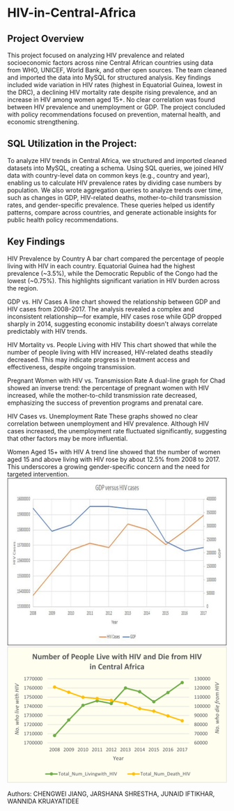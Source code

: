 # HIV-in-Central-Africa

## Project Overview
This project focused on analyzing HIV prevalence and related socioeconomic factors across nine Central African countries using data from WHO, UNICEF, World Bank, and other open sources. The team cleaned and imported the data into MySQL for structured analysis. Key findings included wide variation in HIV rates (highest in Equatorial Guinea, lowest in the DRC), a declining HIV mortality rate despite rising prevalence, and an increase in HIV among women aged 15+. No clear correlation was found between HIV prevalence and unemployment or GDP. The project concluded with policy recommendations focused on prevention, maternal health, and economic strengthening.

## SQL Utilization in the Project:
To analyze HIV trends in Central Africa, we structured and imported cleaned datasets into MySQL, creating a schema. Using SQL queries, we joined HIV data with country-level data on common keys (e.g., country and year), enabling us to calculate HIV prevalence rates by dividing case numbers by population. We also wrote aggregation queries to analyze trends over time, such as changes in GDP, HIV-related deaths, mother-to-child transmission rates, and gender-specific prevalence. These queries helped us identify patterns, compare across countries, and generate actionable insights for public health policy recommendations.

## Key Findings 
HIV Prevalence by Country
A bar chart compared the percentage of people living with HIV in each country. Equatorial Guinea had the highest prevalence (~3.5%), while the Democratic Republic of the Congo had the lowest (~0.75%). This highlights significant variation in HIV burden across the region.

GDP vs. HIV Cases
A line chart showed the relationship between GDP and HIV cases from 2008–2017. The analysis revealed a complex and inconsistent relationship—for example, HIV cases rose while GDP dropped sharply in 2014, suggesting economic instability doesn't always correlate predictably with HIV trends.

HIV Mortality vs. People Living with HIV 
This chart showed that while the number of people living with HIV increased, HIV-related deaths steadily decreased. This may indicate progress in treatment access and effectiveness, despite ongoing transmission.

Pregnant Women with HIV vs. Transmission Rate 
A dual-line graph for Chad showed an inverse trend: the percentage of pregnant women with HIV increased, while the mother-to-child transmission rate decreased, emphasizing the success of prevention programs and prenatal care.

HIV Cases vs. Unemployment Rate 
These graphs showed no clear correlation between unemployment and HIV prevalence. Although HIV cases increased, the unemployment rate fluctuated significantly, suggesting that other factors may be more influential.

Women Aged 15+ with HIV 
A trend line showed that the number of women aged 15 and above living with HIV rose by about 12.5% from 2008 to 2017. This underscores a growing gender-specific concern and the need for targeted intervention.
![Pic1](https://github.com/wannidasmile/HIV-in-Central-Africa/blob/main/Picture1.jpg)
![Pic2](https://github.com/wannidasmile/HIV-in-Central-Africa/blob/main/Picture2.png)

Authors: CHENGWEI JIANG, JARSHANA SHRESTHA, JUNAID IFTIKHAR, WANNIDA KRUAYATIDEE
